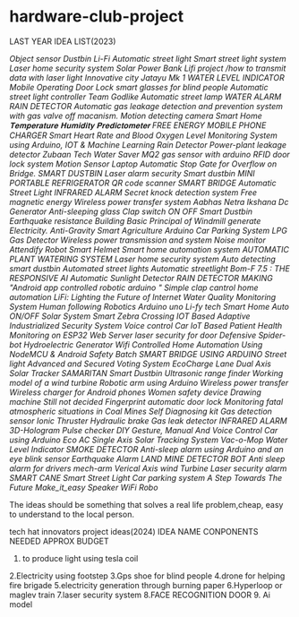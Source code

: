 # hardware-club-project


LAST YEAR IDEA LIST(2023) 


*Object sensor Dustbin
Li-Fi
Automatic street light
Smart street light system 
Laser home security system 
Solar Power Bank 
Lifi project /how to transmit data with laser light 
Innovative city 
Jatayu Mk 1
WATER LEVEL INDICATOR
Mobile Operating Door Lock 
smart glasses for blind people
Automatic street light controller
Team Godlike 
Automatic street lamp
WATER ALARM
RAIN DETECTOR 
Automatic gas leakage detection and prevention system with gas valve off macanism.
Motion detecting camera 
Smart Home
𝐓𝐞𝐦𝐩𝐞𝐫𝐚𝐭𝐮𝐫𝐞 𝐇𝐮𝐦𝐢𝐝𝐢𝐭𝐲 𝐏𝐫𝐞𝐝𝐢𝐜𝐭𝐨𝐦𝐞𝐭𝐞𝐫
FREE ENERGY MOBILE PHONE CHARGER
Smart Heart Rate and Blood Oxygen Level Monitoring System using Arduino, IOT & Machine Learning
Rain Detector
Power-plant leakage detector
Zubaan
Tech Water Saver
MQ2 gas sensor with arduino
RFID door lock system 
Motion Sensor Laptop 
Automatic Stop Gate for Overflow on Bridge.
SMART DUSTBIN
Laser alarm security
Smart dustbin
MINI PORTABLE REFRIGERATOR
QR code scanner
SMART BRIDGE 
Automatic Street Light
INFRARED ALARM 
Secret knock detection system 
Free magnetic energy
Wireless power transfer system
Aabhas Netra Ikshana
Dc Generator
Anti-sleeping glass
Clap switch ON OFF
Smart Dustbin 
Earthquake resistance Building 
Basic Principal of Windmill generate Electricity.
Anti-Gravity
Smart Agriculture
Arduino Car Parking System 
LPG Gas Detector 
Wireless power transmission and system
Noise monitor
Attendify
Robot
Smart Helmet
Smart home automation system
AUTOMATIC PLANT WATERING SYSTEM 
Laser home security system
*Auto detecting smart dustbin*
Automated street lights 
Automatic streetlight 
Bom-F 7.5 : THE RESPONSIVE AI
Automatic Sunlight Detector 
RAIN DETECTOR MAKING
"Android app controlled robotic arduino "
Simple clap cantrol home automation 
LiFi: Lighting the Future of Internet
Water Quality Monitoring System
Human following Robotics
Arduino uno
Li-fy tech
Smart Home
Auto ON/OFF Solar System
Smart Zebra Crossing
IOT  Based Adaptive Industrialized Security System
Voice control Car 
IoT Based Patient Health Monitoring on ESP32 Web Server 
laser security for door
Defensive Spider-bot
Hydroelectric Generator 
Wifi Controlled Home Automation Using NodeMCU & Android
Safety Batch
SMART BRIDGE USING ARDUINO
Street light
Advanced and Secured Voting System
EcoCharge Lane
Dual Axis Solar Tracker 
SAMARITAN
Smart Dustbin
Ultrasonic range finder
Working model of a wind turbine
Robotic arm using Arduino 
Wireless power transfer
Wireless charger for Android phones 
Women safety device 
Drawing machine 
Still not decided 
Fingerprint automatic door lock
Monitoring fatal atmospheric situations in Coal Mines
Self Diagnosing kit
Gas detection sensor 
Ionic Thruster 
Hydraulic brake 
Gas leak detector 
INFRARED ALARM 
3D-Hologram
Pulse checker
DIY Gesture, Manual And Voice Control Car using Arduino
Eco AC 
Single Axis Solar Tracking System
Vac-o-Mop
Water Level Indicator
SMOKE DETECTOR 
Anti-sleep alarm using Arduino and an eye blink sensor
Earthquake Alarm 
LAND MINE DETECTOR BOT
Anti sleep alarm for drivers
mech-arm
Verical Axis wind Turbine
Laser security alarm 
SMART CANE
Smart Street Light
Car parking system
A Step Towards The Future
Make_it_easy
Speaker 
WiFi Robo*


The ideas should be something that solves a real life problem,cheap, easy to understand to the local person. 


tech hat innovators project ideas(2024)
IDEA NAME                                                       CONPONENTS NEEDED                                                              APPROX BUDGET
1. to produce light using tesla coil
                                                             
2.Electricity  using footstep
3.Gps shoe for blind people
4.drone for helping fire brigade 
5.electricity generation through burning paper
6.Hyperloop or maglev train
7.laser security system
8.FACE RECOGNITION DOOR
9. Ai model